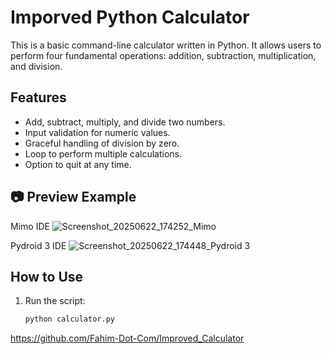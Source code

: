 # Imporved Python Calculator

This is a basic command-line calculator written in Python. It allows users to perform four fundamental operations: addition, subtraction, multiplication, and division.

## Features

- Add, subtract, multiply, and divide two numbers.
- Input validation for numeric values.
- Graceful handling of division by zero.
- Loop to perform multiple calculations.
- Option to quit at any time.

## 📷 Preview Example

Mimo IDE
![Screenshot_20250622_174252_Mimo](https://github.com/user-attachments/assets/75996cfc-6c24-4494-a9b1-094ef6c7c90b)

Pydroid 3 IDE
![Screenshot_20250622_174448_Pydroid 3](https://github.com/user-attachments/assets/0c18a512-6ac7-4783-8418-2c4a652462f0)

## How to Use

1. Run the script:
   ```bash
   python calculator.py
https://github.com/Fahim-Dot-Com/Improved_Calculator
